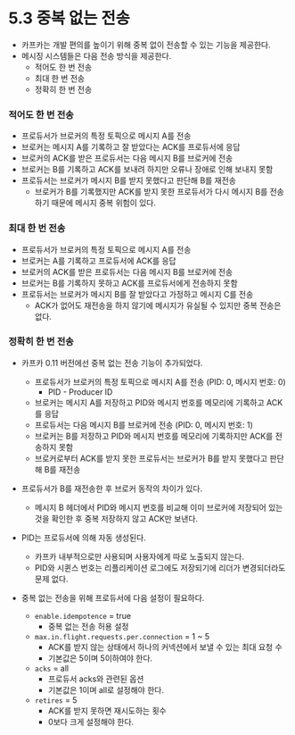 # 5.3 중복 없는 전송
- 카프카는 개발 편의를 높이기 위해 중복 없이 전송할 수 있는 기능을 제공한다.
- 메시징 시스템들은 다음 전송 방식을 제공한다.
    - 적어도 한 번 전송
    - 최대 한 번 전송
    - 정확히 한 번 전송

### 적어도 한 번 전송

- 프로듀서가 브로커의 특정 토픽으로 메시지 A를 전송
- 브로커는 메시지 A를 기록하고 잘 받았다는 ACK를 프로듀서에 응답
- 브로커의 ACK를 받은 프로듀서는 다음 메시지 B를 브로커에 전송
- 브로커는 B를 기록하고 ACK를 보내려 하지만 오류나 장애로 인해 보내지 못함
- 프로듀서는 브로커가 메시지 B를 받지 못했다고 판단해 B를 재전송
    - 브로커가 B를 기록했지만 ACK를 받지 못한 프로듀서가 다시 메시지 B를 전송하기 때문에 메시지 중복 위험이 있다.

### 최대 한 번 전송

- 프로듀서가 브로커의 특정 토픽으로 메시지 A를 전송
- 브로커는 A를 기록하고 프로듀서에 ACK를 응답
- 브로커의 ACK를 받은 프로듀서는 다음 메시지 B를 브로커에 전송
- 브로커는 B를 기록하지 못하고 ACK를 프로듀서에게 전송하지 못함
- 프로듀서는 브로커가 메시지 B를 잘 받았다고 가정하고 메시지 C를 전송
    - ACK가 없어도 재전송을 하지 않기에 메시지가 유실될 수 있지만 중복 전송은 없다.

### 정확히 한 번 전송

- 카프카 0.11 버전에선 중복 없는 전송 기능이 추가되었다.
    - 프로듀서가 브로커의 특정 토픽으로 메시지 A를 전송 (PID: 0, 메시지 번호: 0)
        - PID - Producer ID
    - 브로커는 메시지 A를 저장하고 PID와 메시지 번호를 메모리에 기록하고 ACK를 응답
    - 프로듀서는 다음 메시지 B를 브로커에 전송 (PID: 0, 메시지 번호: 1)
    - 브로커는 B를 저장하고 PID와 메시지 번호를 메모리에 기록하지만 ACK를 전송하지 못함
    - 브로커로부터 ACK를 받지 못한 프로듀서는 브로커가 B를 받지 못했다고 판단해 B를 재전송
- 프로듀서가 B를 재전송한 후 브로커 동작의 차이가 있다.
    - 메시지 B 헤더에서 PID와 메시지 번호를 비교해 이미 브로커에 저장되어 있는 것을 확인한 후 중복 저장하지 않고 ACK만 보낸다.

- PID는 프로듀서에 의해 자동 생성된다.
  - 카프카 내부적으로만 사용되며 사용자에게 따로 노출되지 않는다.
  - PID와 시퀸스 번호는 리플리케이션 로그에도 저장되기에 리더가 변경되더라도 문제 없다.
- 중복 없는 전송을 위해 프로듀서에 다음 설정이 필요하다.
  - `enable.idempotence` = true
    - 중복 없는 전송 허용 설정
  - `max.in.flight.requests.per.connection`  = 1 ~ 5
    - ACK를 받지 않는 상태에서 하나의 커넥션에서 보낼 수 있는 최대 요청 수
    - 기본값은 5이며 5이하여야 한다.
  - `acks` = all
    - 프로듀서 acks와 관련된 옵션
    - 기본값은 1이며 all로 설정해야 한다.
  - `retires` = 5
    - ACK를 받지 못하면 재시도하는 횟수
    - 0보다 크게 설정해야 한다.
